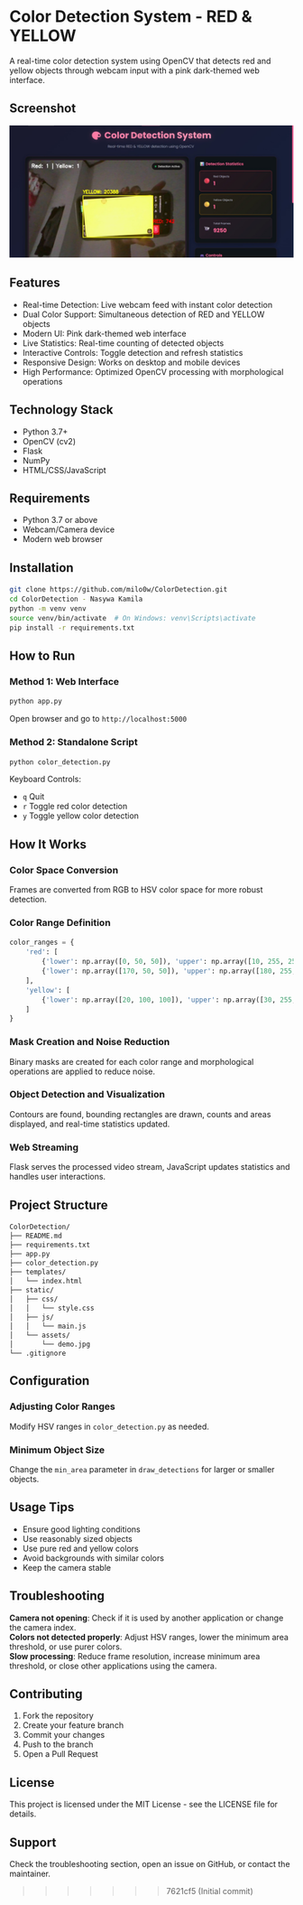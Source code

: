 # Color Detection System - RED & YELLOW

A real-time color detection system using OpenCV that detects red and yellow objects through webcam input with a pink dark-themed web interface.

## Screenshot

![Color Detection Demo](static/assets/demo.jpg)

## Features

- Real-time Detection: Live webcam feed with instant color detection
- Dual Color Support: Simultaneous detection of RED and YELLOW objects
- Modern UI: Pink dark-themed web interface
- Live Statistics: Real-time counting of detected objects
- Interactive Controls: Toggle detection and refresh statistics
- Responsive Design: Works on desktop and mobile devices
- High Performance: Optimized OpenCV processing with morphological operations

## Technology Stack

- Python 3.7+
- OpenCV (cv2)
- Flask
- NumPy
- HTML/CSS/JavaScript

## Requirements

- Python 3.7 or above
- Webcam/Camera device
- Modern web browser

## Installation

```bash
git clone https://github.com/milo0w/ColorDetection.git
cd ColorDetection - Nasywa Kamila
python -m venv venv
source venv/bin/activate  # On Windows: venv\Scripts\activate
pip install -r requirements.txt
```

## How to Run

### Method 1: Web Interface
```bash
python app.py
```
Open browser and go to `http://localhost:5000`

### Method 2: Standalone Script
```bash
python color_detection.py
```

Keyboard Controls:
- `q` Quit
- `r` Toggle red color detection
- `y` Toggle yellow color detection

## How It Works

### Color Space Conversion
Frames are converted from RGB to HSV color space for more robust detection.

### Color Range Definition
```python
color_ranges = {
    'red': [
        {'lower': np.array([0, 50, 50]), 'upper': np.array([10, 255, 255])},
        {'lower': np.array([170, 50, 50]), 'upper': np.array([180, 255, 255])}
    ],
    'yellow': [
        {'lower': np.array([20, 100, 100]), 'upper': np.array([30, 255, 255])}
    ]
}
```

### Mask Creation and Noise Reduction
Binary masks are created for each color range and morphological operations are applied to reduce noise.

### Object Detection and Visualization
Contours are found, bounding rectangles are drawn, counts and areas displayed, and real-time statistics updated.

### Web Streaming
Flask serves the processed video stream, JavaScript updates statistics and handles user interactions.

## Project Structure

```
ColorDetection/
├── README.md
├── requirements.txt
├── app.py
├── color_detection.py
├── templates/
│   └── index.html
├── static/
│   ├── css/
│   │   └── style.css
│   ├── js/
│   │   └── main.js
│   └── assets/
│       └── demo.jpg
└── .gitignore
```

## Configuration

### Adjusting Color Ranges
Modify HSV ranges in `color_detection.py` as needed.

### Minimum Object Size
Change the `min_area` parameter in `draw_detections` for larger or smaller objects.

## Usage Tips

- Ensure good lighting conditions
- Use reasonably sized objects
- Use pure red and yellow colors
- Avoid backgrounds with similar colors
- Keep the camera stable

## Troubleshooting

**Camera not opening**: Check if it is used by another application or change the camera index.  
**Colors not detected properly**: Adjust HSV ranges, lower the minimum area threshold, or use purer colors.  
**Slow processing**: Reduce frame resolution, increase minimum area threshold, or close other applications using the camera.

## Contributing

1. Fork the repository
2. Create your feature branch
3. Commit your changes
4. Push to the branch
5. Open a Pull Request

## License

This project is licensed under the MIT License - see the LICENSE file for details.

## Support

Check the troubleshooting section, open an issue on GitHub, or contact the maintainer.
>>>>>>> 7621cf5 (Initial commit)
